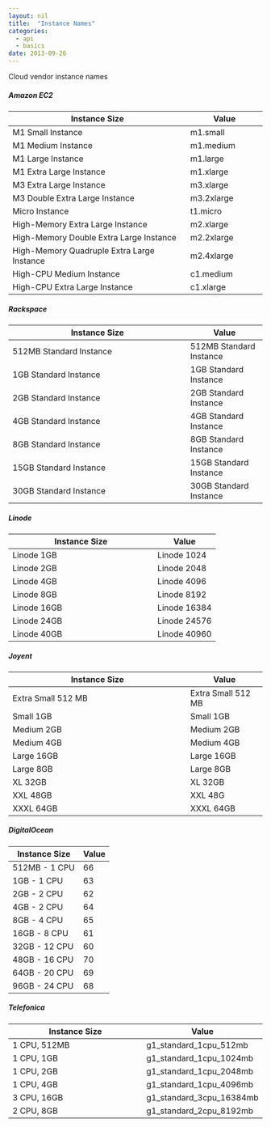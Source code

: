 ```yaml
---
layout: nil
title:  "Instance Names"
categories: 
  - api
  - basics
date: 2013-09-26
---
```


<p class="lead">Cloud vendor instance names</p>

##### Amazon EC2
<table class='table table-bordered table-striped'>
  <colgroup>
    <col width="70%"/>
    <col width="30%"/>
  </colgroup>
	<thead>
		<tr>
			<th>Instance Size</th>
			<th>Value</th>
		</tr>
	</thead>
	<tbody>
		<tr>
		<td>M1 Small Instance</td><td>m1.small</td>
		</tr>
		<tr>
		<td>M1 Medium Instance</td><td>m1.medium</td>
		</tr>
		<tr>
		<td>M1 Large Instance</td><td>m1.large</td>
		</tr>
		<tr>
		<td>M1 Extra Large Instance</td><td>m1.xlarge</td>
		</tr>
		<tr>
		<td>M3 Extra Large Instance</td><td>m3.xlarge</td>
		</tr>
		<tr>
		<td>M3 Double Extra Large Instance</td><td>m3.2xlarge</td>
		</tr>
		<tr>
		<td>Micro Instance</td><td>t1.micro</td>
		</tr>
		<tr>
		<td>High-Memory Extra Large Instance</td><td>m2.xlarge</td>
		</tr>
		<tr>
		<td>High-Memory Double Extra Large Instance</td><td>m2.2xlarge</td>
		</tr>
		<tr>
		<td>High-Memory Quadruple Extra Large Instance</td><td>m2.4xlarge</td>
		</tr>
		<tr>
		<td>High-CPU Medium Instance</td><td>c1.medium</td>
		</tr>
		<tr>
		<td>High-CPU Extra Large Instance</td><td>c1.xlarge</td>
		</tr>
	</tbody>
</table>


##### Rackspace
<table class='table table-bordered table-striped'>
  <colgroup>
    <col width="70%"/>
    <col width="30%"/>
  </colgroup>
	<thead>
		<tr>
			<th>Instance Size</th>
			<th>Value</th>
		</tr>
	</thead>
	<tbody>
		<tr>
			<td>
			512MB Standard Instance</td><td>512MB Standard Instance</td>
		</tr>
		<tr>
			<td>
			1GB Standard Instance</td><td>1GB Standard Instance</td>
		</tr>
		<tr>
			<td>
			2GB Standard Instance</td><td>2GB Standard Instance</td>
		</tr>
		<tr>
			<td>
			4GB Standard Instance</td><td>4GB Standard Instance</td>
		</tr>
		<tr>
			<td>
			8GB Standard Instance</td><td>8GB Standard Instance</td>
		</tr>
		<tr>
			<td>
			15GB Standard Instance</td><td>15GB Standard Instance</td>
		</tr>
		<tr>
			<td>
			30GB Standard Instance</td><td>30GB Standard Instance</td>
		</tr>
	</tbody>
</table>

##### Linode
<table class='table table-bordered table-striped'>
  <colgroup>
    <col width="70%"/>
    <col width="30%"/>
  </colgroup>
	<thead>
		<tr>
			<th>Instance Size</th>
			<th>Value</th>
		</tr>
	</thead>
	<tbody>
		<tr><td>Linode 1GB</td><td>Linode 1024</td></tr>
		<tr><td>Linode 2GB</td><td>Linode 2048</td></tr>
		<tr><td>Linode 4GB</td><td>Linode 4096</td></tr>
		<tr><td>Linode 8GB</td><td>Linode 8192</td></tr>
		<tr><td>Linode 16GB</td><td>Linode 16384</td></tr>
		<tr><td>Linode 24GB</td><td>Linode 24576</td></tr>
		<tr><td>Linode 40GB</td><td>Linode 40960</td></tr>
	</tbody>
</table>

##### Joyent
<table class='table table-bordered table-striped'>
  <colgroup>
    <col width="70%"/>
    <col width="30%"/>
  </colgroup>
	<thead>
		<tr>
			<th>Instance Size</th>
			<th>Value</th>
		</tr>
	</thead>
	<tbody>
		<tr><td>Extra Small 512 MB</td><td>Extra Small 512 MB</td></tr>
		<tr><td>Small 1GB</td><td>Small 1GB</td></tr>
		<tr><td>Medium 2GB</td><td>Medium 2GB</td></tr>
		<tr><td>Medium 4GB</td><td>Medium 4GB</td></tr>
		<tr><td>Large 16GB</td><td>Large 16GB</td></tr>
		<tr><td>Large 8GB</td><td>Large 8GB</td></tr>
		<tr><td>XL 32GB</td><td>XL 32GB</td></tr>
		<tr><td>XXL 48GB</td><td>XXL 48G</td></tr>
		<tr><td>XXXL 64GB</td><td>XXXL 64GB</td></tr>
	</tbody>
</table>

##### DigitalOcean
<table class='table table-bordered table-striped'>
  <colgroup>
    <col width="70%"/>
    <col width="30%"/>
  </colgroup>
	<thead>
		<tr>
			<th>Instance Size</th>
			<th>Value</th>
		</tr>
	</thead>
	<tbody>
		<tr><td>512MB - 1 CPU</td><td>66</td></tr>
		<tr><td>1GB - 1 CPU</td><td>63</td></tr>
		<tr><td>2GB - 2 CPU</td><td>62</td></tr>
		<tr><td>4GB - 2 CPU</td><td>64</td></tr>
		<tr><td>8GB - 4 CPU</td><td>65</td></tr>
		<tr><td>16GB - 8 CPU</td><td>61</td></tr>
		<tr><td>32GB - 12 CPU</td><td>60</td></tr>
		<tr><td>48GB - 16 CPU</td><td>70</td></tr>
		<tr><td>64GB - 20 CPU</td><td>69</td></tr>
		<tr><td>96GB - 24 CPU</td><td>68</td></tr>
	</tbody>
</table>

##### Telefonica
<table class='table table-bordered table-striped'>
  <colgroup>
    <col width="70%"/>
    <col width="30%"/>
  </colgroup>
	<thead>
		<tr>
			<th>Instance Size</th>
			<th>Value</th>
		</tr>
	</thead>
	<tbody>
		<tr><td>1 CPU, 512MB</td><td>g1&#95;standard&#95;1cpu&#95;512mb</td></tr>
		<tr><td>1 CPU, 1GB</td><td>g1&#95;standard&#95;1cpu&#95;1024mb</td></tr>
		<tr><td>1 CPU, 2GB</td><td>g1&#95;standard&#95;1cpu&#95;2048mb</td></tr>
		<tr><td>1 CPU, 4GB</td><td>g1&#95;standard&#95;1cpu&#95;4096mb</td></tr>
		<tr><td>3 CPU, 16GB</td><td>g1&#95;standard&#95;3cpu&#95;16384mb</td></tr>
		<tr><td>2 CPU, 8GB</td><td>g1&#95;standard&#95;2cpu&#95;8192mb</td></tr>
	</tbody>
</table>
